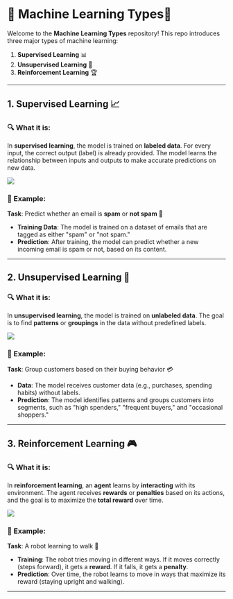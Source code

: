 # 🚀 Machine Learning Types🤖

Welcome to the **Machine Learning Types** repository! This repo introduces three major types of machine learning:

1. **Supervised Learning** 📊
2. **Unsupervised Learning** 🧠
3. **Reinforcement Learning** 🏆

---

## 1. **Supervised Learning** 📈

### 🔍 What it is:
In **supervised learning**, the model is trained on **labeled data**. For every input, the correct output (label) is already provided. The model learns the relationship between inputs and outputs to make accurate predictions on new data.

<img src="https://miro.medium.com/v2/1*Iz7bCLrPTImnBDOOEyE3LA.png" />

### 📝 Example:
**Task**: Predict whether an email is **spam** or **not spam** 📧

- **Training Data**: The model is trained on a dataset of emails that are tagged as either "spam" or "not spam."
- **Prediction**: After training, the model can predict whether a new incoming email is spam or not, based on its content.

---

## 2. **Unsupervised Learning** 🧐

### 🔍 What it is:
In **unsupervised learning**, the model is trained on **unlabeled data**. The goal is to find **patterns** or **groupings** in the data without predefined labels.

<img src="https://images.ctfassets.net/8r8i0zgzl3nn/7mfEkZOxBYWgKJ79u1Q4Xn/729ffa2e24ff5e7cfbb24a4289b01475/Unsupervised-Learning-in-ML-1.png" />

### 📝 Example:
**Task**: Group customers based on their buying behavior 💳

- **Data**: The model receives customer data (e.g., purchases, spending habits) without labels.
- **Prediction**: The model identifies patterns and groups customers into segments, such as "high spenders," "frequent buyers," and "occasional shoppers."

---

## 3. **Reinforcement Learning** 🎮

### 🔍 What it is:
In **reinforcement learning**, an **agent** learns by **interacting** with its environment. The agent receives **rewards** or **penalties** based on its actions, and the goal is to maximize the **total reward** over time.

<img src="https://www.odinschool.com/hs-fs/hubfs/OdinSchool_V3/Blog%20Images/Inside%20Images/28%20b.webp?width=605&height=432&name=28%20b.webp" style="align: center"/>

### 📝 Example:
**Task**: A robot learning to walk 🤖

- **Training**: The robot tries moving in different ways. If it moves correctly (steps forward), it gets a **reward**. If it falls, it gets a **penalty**.
- **Prediction**: Over time, the robot learns to move in ways that maximize its reward (staying upright and walking).

---

